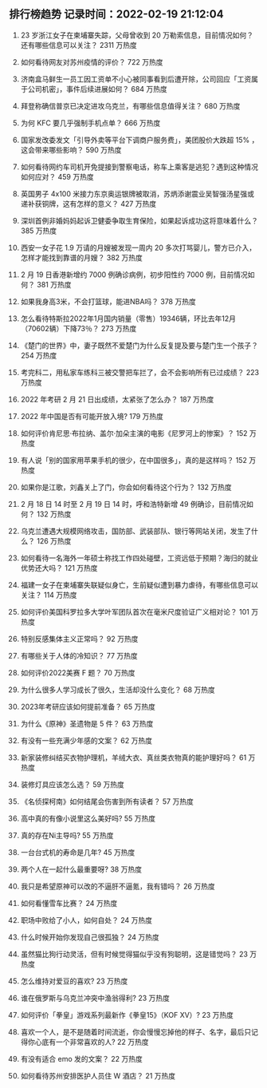 
## 排行榜趋势 记录时间：2022-02-19 21:12:04
  
  1. 23 岁浙江女子在柬埔寨失踪，父母曾收到 20 万勒索信息，目前情况如何？还有哪些信息可以关注？ 2311 万热度
    
  2. 如何看待网友对苏州疫情的评价？ 722 万热度
    
  3. 济南盒马鲜生一员工因工资单不小心被同事看到后遭开除，公司回应「工资属于公司机密」，事件后续进展如何？ 684 万热度
    
  4. 拜登称确信普京已决定进攻乌克兰，有哪些信息值得关注？ 680 万热度
    
  5. 为何 KFC 要几乎强制手机点单？ 666 万热度
    
  6. 国家发改委发文「引导外卖等平台下调商户服务费」，美团股价大跌超  15% ，这会带来哪些影响？ 590 万热度
    
  7. 如何看待网约车司机开免提接到警察电话，称车上乘客是逃犯？遇到这种情况如何应对？ 459 万热度
    
  8. 英国男子 4x100 米接力东京奥运银牌被取消，苏炳添谢震业吴智强汤星强或递补获铜牌，这有怎样的意义？ 427 万热度
    
  9. 深圳首例非婚妈妈起诉卫健委争取生育保险，如果起诉成功这将意味着什么？ 385 万热度
    
  10. 西安一女子花 1.9 万请的月嫂被发现一周内 20 多次打骂婴儿，警方已介入，怎样才能找到靠谱的月嫂？ 382 万热度
    
  11. 2 月 19 日香港新增约 7000 例确诊病例，初步阳性约 7000 例，目前情况如何？ 381 万热度
    
  12. 如果我身高3米，不会打篮球，能进NBA吗？ 378 万热度
    
  13. 怎么看待特斯拉2022年1月国内销量（零售）19346辆，环比去年12月（70602辆）下降73％？ 273 万热度
    
  14. 《楚门的世界》中，妻子既然不爱楚门为什么反复提及要与楚门生一个孩子？ 254 万热度
    
  15. 考完科二，用私家车练科三被交警把车拦了，会不会影响所有已过成绩？ 223 万热度
    
  16. 2022 年考研 2 月 21 日出成绩，太紧张了怎么办？ 187 万热度
    
  17. 2022 年中国是否有可能开放入境? 179 万热度
    
  18. 如何评价肯尼思·布拉纳、盖尔·加朵主演的电影《尼罗河上的惨案》？ 152 万热度
    
  19. 有人说「别的国家用苹果手机的很少，在中国很多」，真的是这样吗？ 152 万热度
    
  20. 如果你是江歌，刘鑫关上了门，你会如何看待这个行为？ 132 万热度
    
  21. 2 月 18 日 14 时至 2 月 19 日 14 时，呼和浩特新增 49 例确诊，目前情况如何？ 132 万热度
    
  22. 乌克兰遭遇大规模网络攻击，国防部、武装部队、银行等网站关闭，发生了什么？ 126 万热度
    
  23. 如何看待一名海外一年硕士称找工作四处碰壁，工资远低于预期？海归的就业优势还大吗？ 121 万热度
    
  24. 福建一女子在柬埔寨失联疑似身亡，生前疑似遭到暴力虐待，有哪些信息可以关注？ 114 万热度
    
  25. 如何评价美国科罗拉多大学叶军团队首次在毫米尺度验证广义相对论？ 101 万热度
    
  26. 特别反感集体主义正常吗？ 92 万热度
    
  27. 有哪些关于人体的冷知识？ 77 万热度
    
  28. 如何评价2022美赛 F 题？ 70 万热度
    
  29. 为什么很多人学习成长了很久，生活却没什么变化？ 68 万热度
    
  30. 2023年考研应该如何提前准备？ 65 万热度
    
  31. 为什么《原神》圣遗物是 5 件？ 63 万热度
    
  32. 有没有一些充满少年感的文案？ 62 万热度
    
  33. 新家装修纠结买衣物护理机，羊绒大衣、真丝类衣物真的能护理好吗？ 61 万热度
    
  34. 装修灯具应该怎么选？ 59 万热度
    
  35. 《名侦探柯南》如何结尾会伤害到所有读者？ 57 万热度
    
  36. 高中真的有像小说里这么美好吗? 55 万热度
    
  37. 真的存在Ni主导吗? 55 万热度
    
  38. 一台台式机的寿命是几年? 45 万热度
    
  39. 两个人在一起什么最重要呀? 38 万热度
    
  40. 我只是希望原神可以改的不逼肝不逼氪，我有错吗？ 26 万热度
    
  41. 如何看懂雪车比赛？ 24 万热度
    
  42. 职场中败给了小人，如何自处？ 24 万热度
    
  43. 什么时候开始你发现自己很孤独？ 24 万热度
    
  44. 虽然猫比狗行动灵活，但有时候觉得猫似乎没有狗聪明，这是错觉吗？ 23 万热度
    
  45. 怎么维持对爱豆的喜欢? 23 万热度
    
  46. 谁在俄罗斯与乌克兰冲突中渔翁得利? 23 万热度
    
  47. 如何评价「拳皇」游戏系列最新作《拳皇15》（KOF XV）? 23 万热度
    
  48. 喜欢一个人，是不是随着时间流逝，你会慢慢忘掉他的样子、名字，最后只记得你心底有一个非常喜欢的人? 22 万热度
    
  49. 有没有适合 emo 发的文案？ 22 万热度
    
  50. 如何看待苏州安排医护人员住 W 酒店？ 21 万热度
    